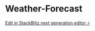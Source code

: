# Weather-Forecast

[Edit in StackBlitz next generation editor ⚡️](https://stackblitz.com/~/github.com/Josuzin/Weather-Forecast)